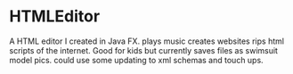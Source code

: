 # HTMLEditor

A HTML editor I created in Java FX. plays music creates websites rips html scripts of the internet. Good for kids but currently saves files as swimsuit model pics. could  use some updating to xml schemas and touch ups.
